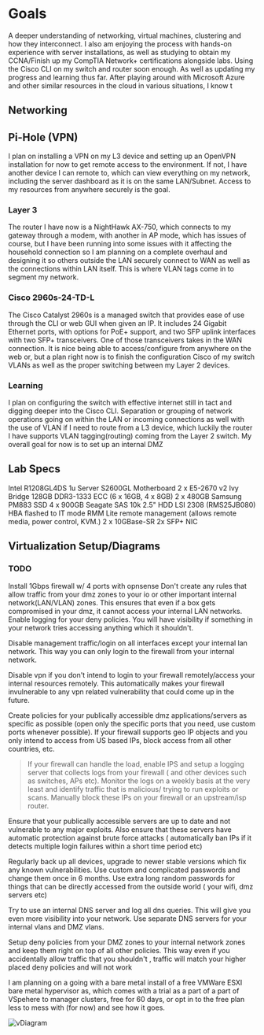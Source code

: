 # Goals

A deeper understanding of networking, virtual machines, clustering and how they interconnect. I also am enjoying the process with hands-on experience with server installations, as well as studying to obtain my CCNA/Finish up my CompTIA Network+ certifications alongside labs. Using the Cisco CLI on my switch and router soon enough. As well as updating my progress and learning thus far. After playing around with Microsoft Azure and other similar resources in the cloud in various situations, I know t

## Networking

## Pi-Hole (VPN)

I plan on installing a VPN on my L3 device and setting up an OpenVPN installation for now to get remote access to the environment. If not, I have another device I can remote to, which can view everything on my network, including the server dashboard as it is on the same LAN/Subnet. Access to my resources from anywhere securely is the goal.

### Layer 3

The router I have now is a NightHawk AX-750, which connects to my gateway through a modem, with another in AP mode, which has issues of course, but I have been running into some issues with it affecting the household connection so I am planning on a complete overhaul and designing it so others outside the LAN securely connect to WAN as well as the connections within LAN itself. This is where VLAN tags come in to segment my network.

### Cisco 2960s-24-TD-L

The Cisco Catalyst 2960s is a managed switch that provides ease of use through the CLI or web GUI when given an IP. It includes 24 Gigabit Ethernet ports, with options for PoE+ support, and two SFP uplink interfaces with two SFP+ transceivers. One of those transceivers takes in the WAN connection. It is nice being able to access/configure from anywhere on the web or, but a plan right now is to finish the configuration Cisco of my switch VLANs as well as the proper switching between my Layer 2 devices.

### Learning

I plan on configuring the switch with effective internet still in tact and digging deeper into the Cisco CLI. Separation or grouping of network operations going on within the LAN or incoming connections as well with the use of VLAN if I need to route from a L3 device, which luckily the router I have supports VLAN tagging(routing) coming from the Layer 2 switch. My overall goal for now is to set up an internal DMZ

## Lab Specs

Intel R1208GL4DS 1u Server
S2600GL Motherboard
2 x E5-2670 v2 Ivy Bridge
128GB DDR3-1333 ECC (6 x 16GB, 4 x 8GB)
2 x 480GB Samsung PM883 SSD
4 x 900GB Seagate SAS 10k 2.5" HDD
LSI 2308 (RMS25JB080) HBA flashed to IT mode
RMM Lite remote management (allows remote media, power control, KVM.)
2 x 10GBase-SR 2x SFP+ NIC

## Virtualization Setup/Diagrams

### TODO

Install 1Gbps firewall w/ 4 ports with opnsense
Don't create any rules that allow traffic from your dmz zones to your io or other important internal network(LAN/VLAN) zones. This ensures that even if a box gets compromised in your dmz, it cannot access your internal LAN networks. Enable logging for your deny policies. You will have visibility if something in your network tries accessing anything which it shouldn't.

Disable management traffic/login on all interfaces except your internal lan network. This way you can only login to the firewall from your internal network.

Disable vpn if you don't intend to login to your firewall remotely/access your internal resources remotely. This automatically makes your firewall invulnerable to any vpn related vulnerability that could come up in the future.

Create policies for your publically accessible dmz applications/servers as specific as possible (open only the specific ports that you need, use custom ports whenever possible). If your firewall supports geo IP objects and you only intend to access from US based IPs, block access from all other countries, etc.

>If your firewall can handle the load, enable IPS and setup a logging server that collects logs from your firewall ( and other devices such as switches, APs etc). Monitor the logs on a weekly basis at the very least and identify traffic that is malicious/ trying to run exploits or scans. Manually block these IPs on your firewall or an upstream/isp router.

Ensure that your publically accessible servers are up to date and not vulnerable to any major exploits. Also ensure that these servers have automatic protection against brute force attacks ( automatically ban IPs if it detects multiple login failures within a short time period etc)

Regularly back up all devices, upgrade to newer stable versions which fix any known vulnerabilities. Use custom and complicated passwords and change them once in 6 months. Use extra long random passwords for things that can be directly accessed from the outside world ( your wifi, dmz servers etc)

Try to use an internal DNS server and log all dns queries. This will give you even more visibility into your network. Use separate DNS servers for your internal vlans and DMZ vlans.

Setup deny policies from your DMZ zones to your internal network zones and keep them right on top of all other policies. This way even if you accidentally allow traffic that you shouldn't , traffic will match your higher placed deny policies and will not work

I am planning on a going with a bare metal install of a free VMWare ESXI bare metal hypervisor as, which comes with a trial as a part of a part of VSpehere to manager clusters, free for 60 days, or opt in to the free plan less to mess with (for now) and see how it goes.

![vDiagram][vDiagram]

[vDiagram]: https://docs.vmware.com/en/VMware-vSphere/images/GUID-5EB66614-1EE8-4F39-8C8B-1E97EEE76791-high.png
